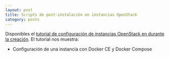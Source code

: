 ```yaml
---
layout: post
title: Scripts de post-instalación en instancias OpenStack
category: posts
---
```


Disponibles el [tutorial de configuración de instancias OpenStack en durante la creación](https://github.com/ualmtorres/openstack-instaladores). El tutorial nos muestra:

* Configuración de una instancia con Docker CE y Docker Compose